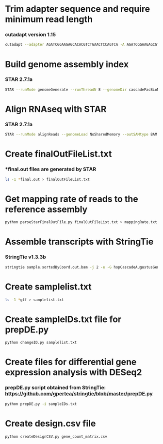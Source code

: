 # Trim adapter sequence and require minimum read length
### cutadapt version 1.15
```bash
cutadapt --adapter AGATCGGAAGAGCACACGTCTGAACTCCAGTCA -A AGATCGGAAGAGCGTCGTGTAGGGAAAGAGTGT --output=sample.R1.trimmed.fastq --paired-output=sample.R2.trimmed.fastq --pair-filter=any --minimum-length=20 sample.R1.fastq sample.R2.fastq
```

# Build genome assembly index
### STAR 2.7.1a
```bash
STAR --runMode genomeGenerate --runThreadN 8 --genomeDir cascadePacBioMasked --genomeFastaFiles genome.fasta
```

# Align RNAseq with STAR
### STAR 2.7.1a
```bash
STAR --runMode alignReads --genomeLoad NoSharedMemory --outSAMtype BAM SortedByCoordinate --genomeDir /path/to/cascadePacBioMasked --readFilesIn sample.R1.trimmed.fastq sample.R2.trimmed.fastq --outFileNamePrefix cascadeAlignments
```

# Create finalOutFileList.txt 
### *final.out files are generated by STAR
``` bash
ls -1 *final.out > finalOutFileList.txt
```

# Get mapping rate of reads to the reference assembly
``` bash
python parseStarFinalOutFile.py finalOutFileList.txt > mappingRate.txt
```

# Assemble transcripts with StringTie
### StringTie v1.3.3b
``` bash
stringtie sample.sortedByCoord.out.bam -j 2 -e -G hopCascadeAugustusGeneModels.gff -o sample.sortedByCoord.out.gtf --fr -A sample.sortedByCoord.out.tab
```

# Create samplelist.txt
``` bash
ls -1 *gtf > samplelist.txt
```

# Create sampleIDs.txt file for prepDE.py
``` bash
python changeID.py samplelist.txt 
```

# Create files for differential gene expression analysis with DESeq2
### prepDE.py script obtained from StringTie: https://github.com/gpertea/stringtie/blob/master/prepDE.py
``` bash
python prepDE.py -i sampleIDs.txt
```

# Create design.csv file
``` bash
python createDesignCSV.py gene_count_matrix.csv 
```
